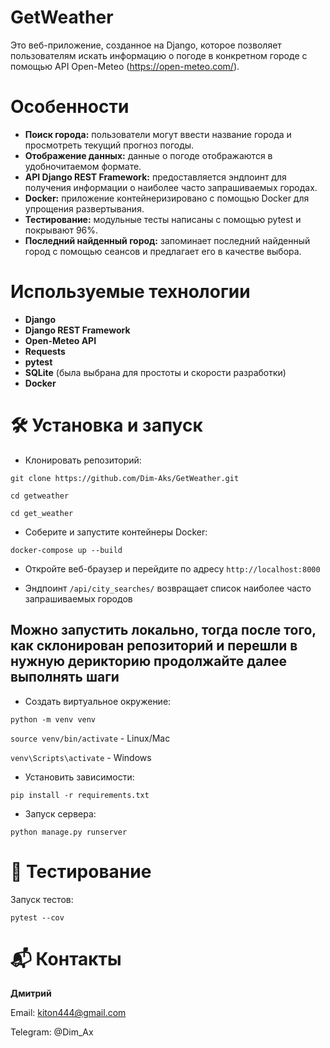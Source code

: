 # GetWeather

Это веб-приложение, созданное на Django, которое позволяет пользователям искать информацию о погоде в конкретном городе с помощью API Open-Meteo (https://open-meteo.com/).

# Особенности

*   **Поиск города:** пользователи могут ввести название города и просмотреть текущий прогноз погоды.
*   **Отображение данных:** данные о погоде отображаются в удобночитаемом формате.
*   **API Django REST Framework:** предоставляется эндпоинт для получения информации о наиболее часто запрашиваемых городах.
*   **Docker:**  приложение контейнеризировано с помощью Docker для упрощения развертывания.
*   **Тестирование:**  модульные тесты написаны с помощью pytest и покрывают 96%.
*   **Последний найденный город:** запоминает последний найденный город с помощью сеансов и предлагает его в качестве выбора.

# Используемые технологии

*   **Django**
*   **Django REST Framework**
*   **Open-Meteo API**
*   **Requests**
*   **pytest**
*   **SQLite** (была выбрана для простоты и скорости разработки)
*   **Docker**

 # 🛠 Установка и запуск

* Клонировать репозиторий:

`git clone https://github.com/Dim-Aks/GetWeather.git`

`cd getweather`

`cd get_weather`

* Соберите и запустите контейнеры Docker:

`docker-compose up --build`

* Откройте веб-браузер и перейдите по адресу `http://localhost:8000`

* Эндпоинт `/api/city_searches/` возвращает список наиболее часто запрашиваемых городов

## Можно запустить локально, тогда после того, как склонирован репозиторий и перешли в нужную дерикторию продолжайте далее выполнять шаги

* Создать виртуальное окружение:

`python -m venv venv`

`source venv/bin/activate` - Linux/Mac

`venv\Scripts\activate`  - Windows

* Установить зависимости:

`pip install -r requirements.txt`

* Запуск сервера:

`python manage.py runserver`

# 🧪 Тестирование

Запуск тестов:

`pytest --cov`

# 📬 Контакты
**Дмитрий**

Email: kiton444@gmail.com

Telegram: @Dim_Ax

